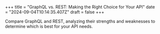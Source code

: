 +++
title = "GraphQL vs. REST: Making the Right Choice for Your API"
date = "2024-09-04T10:14:35.407Z"
draft = false
+++

Compare GraphQL and REST, analyzing their strengths and weaknesses to determine which is best for your API needs.
        